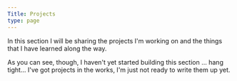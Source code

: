 ```yaml
---
Title: Projects
type: page
---
```


In this section I will be sharing the projects I'm working on and the things that I have learned along the way.

As you can see, though, I haven't yet started building this section ... hang tight... I've got projects in the works, I'm just not ready to write them up yet.


